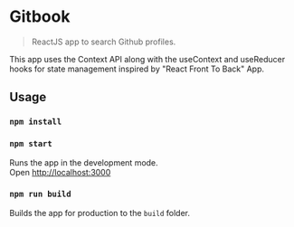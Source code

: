 # Gitbook

> ReactJS app to search Github profiles. 

This app uses the Context API along with the useContext and useReducer hooks for state management inspired by "React Front To Back" App.

## Usage

### `npm install`

### `npm start`

Runs the app in the development mode.<br>
Open [http://localhost:3000](http://localhost:3000)

### `npm run build`

Builds the app for production to the `build` folder.<br>
